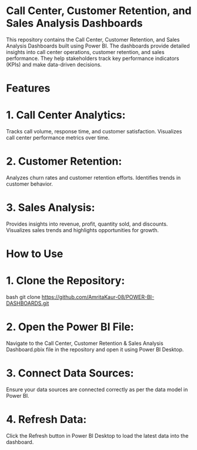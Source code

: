 # **Call Center, Customer Retention, and Sales Analysis Dashboards**
This repository contains the Call Center, Customer Retention, and Sales Analysis Dashboards built using Power BI. The dashboards provide detailed insights into call center operations, customer retention, and sales performance. They help stakeholders track key performance indicators (KPIs) and make data-driven decisions.

# Features
# 1. Call Center Analytics:
Tracks call volume, response time, and customer satisfaction.
Visualizes call center performance metrics over time.
# 2. Customer Retention:
Analyzes churn rates and customer retention efforts.
Identifies trends in customer behavior.
# 3. Sales Analysis:
Provides insights into revenue, profit, quantity sold, and discounts.
Visualizes sales trends and highlights opportunities for growth.

# How to Use

# 1. Clone the Repository:
bash
git clone https://github.com/AmritaKaur-08/POWER-BI-DASHBOARDS.git

# 2. Open the Power BI File:
Navigate to the Call Center, Customer Retention & Sales Analysis Dashboard.pbix file in the repository and open it using Power BI Desktop.

# 3. Connect Data Sources:
Ensure your data sources are connected correctly as per the data model in Power BI. 

# 4. Refresh Data:
Click the Refresh button in Power BI Desktop to load the latest data into the dashboard.

